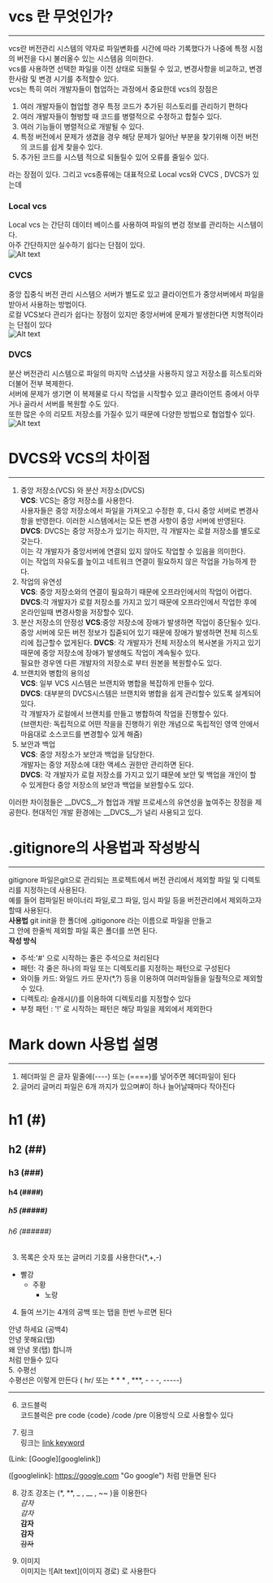 # vcs 란 무엇인가?
----
vcs란 버전관리 시스템의 약자로 파일변화를 시간에 따라 기록했다가 나중에 특정 시점의 버전을 다시 불러올수 있는 시스템음 의미한다.    
vcs를 사용하면 선택한 파일을 이전 상태로 되돌릴 수 있고, 변경사항을 비교하고, 변경한사람 및 변경 시기를 추적할수 있다.  
vcs는 특히 여러 개발자들이 협업하는 과정에서 중요한데  vcs의 장점은 
1. 여러 개발자들이 협업할 경우 특정 코드가 추가된 히스토리를 관리하기 편하다
2. 여러 개발자들이 형벙할 때 코드를 병렬적으로 수정하고 합칠수 있다.
3. 여러 기능들이 병렬적으로 개발될 수 있다.
4. 특정 버전에서 문제가 생겼을 경우 해당 문제가 일어난 부분을 찾기위해 이전 버전의 코드를 쉽게 찾을수 있다.
5. 추가된 코드를 시스템 적으로 되돌릴수 있어 오류를 줄일수 있다.     

라는 장점이 있다.
그리고 vcs종류에는 대표적으로 Local vcs와 CVCS , DVCS가 있는데
### Local vcs
Local vcs 는 간단히 데이터 베이스를 사용하여 파일의 변겅 정보를 관리하는 시스템이다.      
아주 간단하지만 실수하기 쉽다는 단점이 있다.    
![Alt text](./LocalVcs.png)

### CVCS
중앙 집중식 버전 관리 시스템으 서버가 별도로 있고 클라이언트가 중앙서버에서 파일을 받아서 사용하는 방법이다.    
로컬 VCS보다 관리가 쉽다는 장점이 있지만 중앙서버에 문제가 발생한다면 치명적이라는 단점이 있다  
![Alt text](./CVCS.png)

### DVCS    
분산 버전관리 시스템으로 파일의 마지막 스냅샷을 사용하지 않고 저장소를 히스토리와 더불어 전부 복제한다.     
서버에 문제가 생기면 이 복제물로 다시 작업을 시작할수 있고 클라이언트 중에서 아무거나 골라서 서버를 복원할 수도 있다.        
또한 많은 수의 리모트 저장소를 가질수 있기 때문에 다양한 방법으로 협업할수 있다.     
![Alt text](./DVCS.png)
# DVCS와 VCS의 차이점
----
1. 중앙 저장소(VCS) 와 분산 저장소(DVCS)    
__VCS__: VCS는 중앙 저장소를 사용한다.    
사용자들은 중앙 저장소에서 파일을 가져오고 수정한 후, 다시 중앙 서버로 변경사항을 반영한다. 
이러한 시스템에서는 모든 변경 사항이 중앙 서버에 반영된다.    
__DVCS__: DVCS는 중앙 저장소가 있기는 하지만, 각 개발자는 로컬 저장소를 별도로 갖는다.  
이는 각 개발자가 중앙서버에 연결되 있지 않아도 작업할 수 있음을 의미한다.   
이는 작업의 자유도를 높이고 네트워크 연결이 필요하지 않은 작업을 가능하게 한다. 
2. 작업의 유연성    
__VCS__: 중앙 저장소와의 연결이 필요하기 때문에 오프라인에서의 작업이 어렵다.   
__DVCS__:각 개발자가 로컬 저장소를 가지고 있기 때문에 오프라인에서 작업한 후에 온라인일때 변경사항을 저장할수 있다.
3. 분산 저장소의 안정성 
__VCS__:중앙 저장소에 장애가 발생하면 작업이 중단될수 있다.     
중앙 서버에 모든 버전 정보가 집줃되어 있기 때문에 장애가 발생하면 전체 히스토리에 접근할수 없게된다.
__DVCS__: 각 개발자가 전체 저장소의 복사본을 가지고 있기 때문에 중앙 저장소에 장애가 발생해도 작업이 계속될수 있다.     
필요한 경우엔 다른 개발자의 저장소로 부터 원본을 복원할수도 있다.
4. 브랜치와 병합의 용의성   
__VCS__: 일부 VCS 시스템은 브랜치와 병합을 복잡하게 만들수 있다.    
__DVCS__: 대부분의 DVCS시스템은 브랜치와 병합을 쉽게 관리할수 있도록 설계되어있다.  
각 개발자가 로컬에서 브랜치를 만들고 병합하여 작업을 진행할수 있다.     
(브랜치란: 독립적으로 어떤 작을을 진행하기 위한 개념으로 독립적인 영역 안에서 마음대로 소스코드를 변경할수 있게 해줌)
5. 보안과 백업  
__VCS__: 중앙 저장소가 보안과 백업을 담당한다.      
개발자는 중앙 저장소에 대한 액세스 권한만 관리하면 된다.    
__DVCS__: 각 개발자가 로컬 저장소를 가지고 있기 떄문에 보안 및 백업을 개인이 할 수 있게한다 
중앙 저장소의 보안과 백업을 보완할수도 있다.    

이러한 차이점들은 __DVCS__가 협업과 개발 프로세스의 유연성을 높여주는 장점을 제공한다.
현대적인 개발 환경에는 __DVCS__가 널리 사용되고 있다.       

# .gitignore의 사용법과 작성방식
----
gitignore 파일은git으로 관리되는 프로젝트에서 버전 관리에서 제외할 파일 및 디렉토리를 지정하는데 사용된다.  
예를 들어 컴파일된 바이너리 파일,로그 파일, 임시 파일 등을 버전관리에서 제외하고자 할때 사용된다.   
__사용법__  git init을 한 폴더에 .gitigonore 라는 이름으로 파일을 만들고    
그 안에 한줄씩 제외할 파일 혹은 폴더를 쓰면 된다.   
__작성 방식__
* 주석:'#' 으로 시작하는 줄은 주석으로 처리된다
* 패턴: 각 줄은 하나의 파일 또는 디렉토리를 지정하는 패턴으로 구성된다
* 와이들 카드: 와일드 카드 문자(*,?) 등을 이용하여 여러파일들을 일좔적으로 제외할수 있다.
* 디렉토리: 슬래시(/)를 이용하여 디렉토리를 지정할수 있다
* 부정 패턴 : '!' 로 시작하는 패턴은 해당 파일을 제외에서 제외한다      

# Mark down 사용법 설명
----
1. 헤더파일 은 글자 밑줄에(----) 또는 (====)를 넣어주면 헤더파일이 된다    
2. 글머리 글머리 파일은 6개 까지가 있으며#이 하나 늘어날때마다 작아진다 
# h1 (#)
## h2 (##)
### h3 (###)
#### h4 (####)
##### h5 (#####)
###### h6 (######)
    
        
3. 목록은 숫자 또는 글머리 기호를 사용한다(*,+,-)   
* 빨강
    + 주황
        - 노랑

4. 들여 쓰기는 4개의 공백 또는 탭을 한번 누르면 된다

    
안녕 하세요 (공백4)    
    안녕 못해요(탭)     
왜 안녕 못(탭)       합니까   
처럼 만들수 있다    
5. 수평선   
수평선은 이렇게 만든다 ( hr/ 또는 * * * , ***, - - -, -----) 
- - -

    
6. 코드블럭     
코드블럭은 pre code {code} /code  /pre  이용방식 으로 사용할수 있다
    
        
7. 링크     
링크는
[link keyword][id]

[id]: URL "Optional Title here"

(Link: [Google][googlelink])

([googlelink]: https://google.com "Go google")
처럼 만들면 된다    

        
8. 강조
강조는 (*, **, _ , __ , ~~ )을 이용한다     
*감자*      
_감자_      
**감자**    
__감자__    
~~감자~~        

    
9. 이미지   
이미지는 
![Alt text](이미지 경로)
로 사용한다


